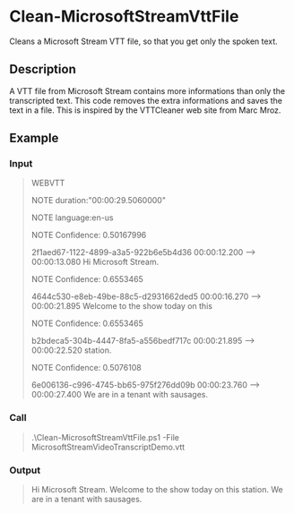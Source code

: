 # Clean-MicrosoftStreamVttFile

Cleans a Microsoft Stream VTT file, so that you get only the spoken text.

## Description
A VTT file from Microsoft Stream contains more informations than only the transcripted text. This code removes the extra informations and saves the text in a file.
This is inspired by the VTTCleaner web site from Marc Mroz.

## Example
### Input
>WEBVTT
>
>NOTE duration:"00:00:29.5060000"
>
>NOTE language:en-us
>
>NOTE Confidence: 0.50167996
>
>2f1aed67-1122-4899-a3a5-922b6e5b4d36
>00:00:12.200 --> 00:00:13.080
>Hi Microsoft Stream.
>
>NOTE Confidence: 0.6553465
>
>4644c530-e8eb-49be-88c5-d2931662ded5
>00:00:16.270 --> 00:00:21.895
>Welcome to the show
>today on this
>
>NOTE Confidence: 0.6553465
>
>b2bdeca5-304b-4447-8fa5-a556bedf717c
>00:00:21.895 --> 00:00:22.520
>station.
>
>NOTE Confidence: 0.5076108
>
>6e006136-c996-4745-bb65-975f276dd09b
>00:00:23.760 --> 00:00:27.400
>We are in a tenant
>with sausages.

### Call
>.\Clean-MicrosoftStreamVttFile.ps1 -File MicrosoftStreamVideoTranscriptDemo.vtt

### Output
>Hi Microsoft Stream. Welcome to the show today on this station. We are in a tenant with sausages.
